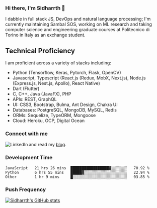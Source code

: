 ### Hi there, I'm Sidharrth 👋

I dabble in full stack JS, DevOps and natural language processing; I'm currently maintaining Sambal SOS, working on ML research and taking computer science and engineering graduate courses at Politecnico di Torino in Italy as an exchange student. 

## Technical Proficiency
I am proficient across a variety of stacks including:
- Python (Tensorflow, Keras, Pytorch, Flask, OpenCV)
- Javascript, Typescript (React.js (Redux, MobX, Next.js), Node.js (Express.js, Nest.js, Apollo), React Native)
- Dart (Flutter)
- C, C++, Java (JavaFX), PHP
- APIs: REST, GraphQL
- UI: CSS3, Bootstrap, Bulma, Ant Design, Chakra UI
- Databases: PostgreSQL, MongoDB, MySQL, Redis
- ORMs: Sequelize, TypeORM, Mongoose
- Cloud: Heroku, GCP, Digital Ocean

### Connect with me

[<img align="left" alt="LinkedIn" src="https://img.shields.io/badge/linkedin-%230077B5.svg?&style=for-the-badge&logo=linkedin&logoColor=white" />][linkedin]
and read my [blog].


### Development Time
<!--START_SECTION:waka-->

```text
JavaScript   21 hrs 26 mins  █████████████████▓░░░░░░░   70.92 %
Python       6 hrs 55 mins   █████▓░░░░░░░░░░░░░░░░░░░   22.94 %
Other        1 hr 9 mins     █░░░░░░░░░░░░░░░░░░░░░░░░   03.85 %
```

<!--END_SECTION:waka-->

### Push Frequency
[![Sidharrth's GitHub stats](https://github-readme-stats.vercel.app/api?username=sidharrth2002&show_icons=true)](https://github.com/sidharrth2002/github-readme-stats)

[site]: https://sidharrth.me/
[blog]: https://mathsforgeeks.org/blog
[linkedin]: https://www.linkedin.com/in/sidharrth-nagappan/
